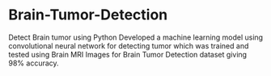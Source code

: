 # Brain-Tumor-Detection
Detect Brain tumor using Python
Developed a machine learning model using convolutional neural network for
detecting tumor which was trained and tested using Brain MRI Images for Brain Tumor Detection dataset
giving 98% accuracy.
